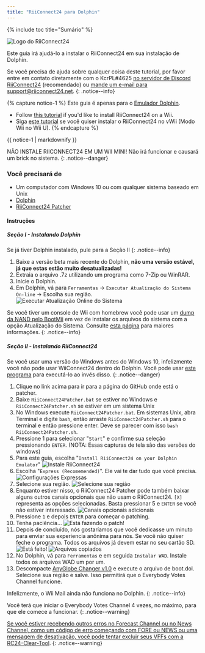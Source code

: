 ```yaml
---
title: "RiiConnect24 para Dolphin"
---
```


{% include toc title="Sumário" %}

![Logo do RiiConnect24](/images/WiiRC24Logo.jpg)

Este guia irá ajudá-lo a instalar o RiiConnect24 em sua instalação de Dolphin.

Se você precisa de ajuda sobre qualquer coisa deste tutorial, por favor entre em contato diretamente com o KcrPL#4625 [no servidor de Discord RiiConnect24](https://discord.gg/rc24) (recomendado) ou [mande um e-mail para support@riiconnect24.net](mailto:support@riiconnect24.net).
{: .notice--info}

{% capture notice-1 %}
Este guia é apenas para o [Emulador Dolphin](https://dolphin-emu.org).

- Follow [this tutorial](riiconnect24) if you'd like to install RiiConnect24 on a Wii.
- Siga [este tutorial](riiconnect24-vwii) se você quiser instalar o RiiConnect24 no vWii (Modo Wii no Wii U).
{% endcapture %}

<div class="notice--warning">{{ notice-1 | markdownify }}</div>

NÃO INSTALE RIICONNECT24 EM UM WII MINI! Não irá funcionar e causará um brick no sistema.
{: .notice--danger}

### Você precisará de

* Um computador com Windows 10 ou com qualquer sistema baseado em Unix
* [Dolphin](https://dolphin-emu.org/download/)
* [RiiConnect24 Patcher](https://github.com/RiiConnect24/RiiConnect24-Patcher/releases)

#### Instruções

##### Seção I - Instalando Dolphin

Se já tiver Dolphin instalado, pule para a Seção II
{: .notice--info}

1. Baixe a versão beta mais recente do Dolphin, **não uma versão estável, já que estas estão muito desatualizadas!**
2. Extraia o arquivo .7z utilizando um programa como 7-Zip ou WinRAR.
3. Inicie o Dolphin.
4. Em Dolphin, vá para `Ferramentas` -> `Executar Atualização do Sistema On-line` -> Escolha sua região. ![Executar Atualização Online do Sistema](/images/Dolphin_RC24/1.jpg)

Se você tiver um console de Wii com homebrew você pode usar um [dump da NAND pelo BootMii](bootmii) em vez de instalar os arquivos do sistema com a opção Atualização do Sistema. Consulte [esta página](https://wiki.dolphin-emu.org/index.php?title=NAND_Usage_Guide) para maiores informações.
{: .notice--info}

##### Seção II - Instalando RiiConnect24

Se você usar uma versão do Windows antes do Windows 10, infelizmente você não pode usar WiiConnect24 dentro do Dolphin. Você pode usar [este programa](https://github.com/RiiConnect24/.VFF-File-Downloader-for-Dolphin) para executá-lo ao invés disso.
{: .notice--danger}

1. Clique no link acima para ir para a página do GitHub onde está o patcher.
2. Baixe `RiiConnect24Patcher.bat` se estiver no Windows e `RiiConnect24Patcher.sh` se estiver em um sistema Unix
3. No Windows execute `RiiConnect24Patcher.bat`. Em sistemas Unix, abra Terminal e digite `bash`, então arraste `RiiConnect24Patcher.sh` para o terminal e então pressione enter. Deve se parecer com isso `bash RiiConnect24Patcher.sh`.
4. Pressione 1 para selecionar "`Start`" e confirme sua seleção pressionando `ENTER`. (NOTA: Essas capturas de tela são das versões do windows)
5. Para este guia, escolha "`Install RiiConnect24 on your Dolphin Emulator`" ![Instale RiiConnect24](/images/RC24_Patcher/3.JPG)
6. Escolha "`Express (Recomemended)`". Ele vai te dar tudo que você precisa. ![Configurações Expressas](/images/RC24_Patcher/4.JPG)
7. Selecione sua região. ![Selecione sua região](/images/RC24_Patcher/5.JPG)
8. Enquanto estiver nisso, o RiiConnect24 Patcher pode também baixar alguns outros canais opcionais que não usam o RiiConnect24. `[X]` representa as opções selecionadas. Basta pressionar 5 e `ENTER` se você não estiver interessado. ![Canais opcionais adicionais](/images/RC24_Patcher/6.JPG)
9. Pressione `1` e depois `ENTER` para começar o patching.
10. Tenha paciência... ![Está fazendo o patch!](/images/RC24_Patcher/9.JPG)
11. Depois de concluído, nós gostaríamos que você dedicasse um minuto para enviar sua experiencia anônima para nós.  Se você não quiser feche o programa. Todos os arquivos já devem estar no seu cartão SD. ![Está feito!](/images/RC24_Patcher/10.JPG) ![Arquivos copiados](/images/RC24_Patcher/11.PNG)
12. No Dolphin, vá para `Ferramentas` e em seguida `Instalar WAD`. Instale todos os arquivos WAD um por um.
13. Descompacte [AnyGlobe Changer v1.0](https://github.com/fishguy6564/AnyGlobe-Changer/releases/download/1.0/AnyGlobe.Changer.zip) e execute o arquivo de boot.dol. Selecione sua região e salve. Isso permitirá que o Everybody Votes Channel funcione.

Infelizmente, o Wii Mail ainda não funciona no Dolphin.
{: .notice--info}

Você terá que iniciar o Everybody Votes Channel 4 vezes, no máximo, para que ele comece a funcionar.
{: .notice--warning}

[Se você estiver recebendo outros erros no Forecast Channel ou no News Channel, como um código de erro começando com FORE ou NEWS ou uma mensagem de desativação, você pode tentar excluir seus VFFs com a RC24-Clear-Tool](deleting-vffs).
{: .notice--warning}
